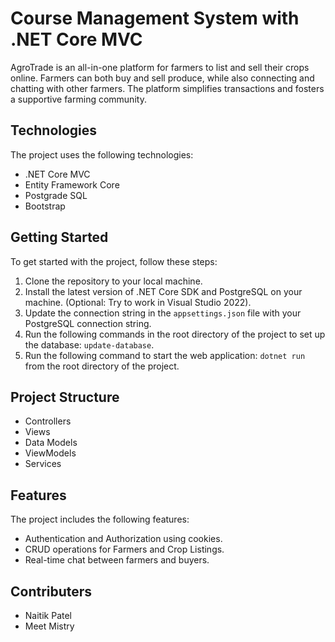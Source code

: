 # Course Management System with .NET Core MVC

AgroTrade is an all-in-one platform for farmers to list and sell their crops online. Farmers can both buy and sell produce, while also connecting and chatting with other farmers. The platform simplifies transactions and fosters a supportive farming community.

## Technologies

The project uses the following technologies:

- .NET Core MVC
- Entity Framework Core
- Postgrade SQL
- Bootstrap

## Getting Started

To get started with the project, follow these steps:

1. Clone the repository to your local machine.
2. Install the latest version of .NET Core SDK and PostgreSQL on your machine. (Optional: Try to work in Visual Studio 2022).
3. Update the connection string in the `appsettings.json` file with your PostgreSQL connection string.
4. Run the following commands in the root directory of the project to set up the database: `update-database`.
5. Run the following command to start the web application: `dotnet run` from the root directory of the project.


## Project Structure

- Controllers
- Views
- Data Models
- ViewModels
- Services

## Features

The project includes the following features:

- Authentication and Authorization using cookies.
- CRUD operations for Farmers and Crop Listings.
- Real-time chat between farmers and buyers.


## Contributers

- Naitik Patel
- Meet Mistry
